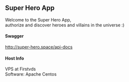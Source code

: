 ## Super Hero App
Welcome to the Super Hero App,  
 authorize and discover heroes and villains in the universe :)


#### Swagger
http://super-hero.space/api-docs


#### Host Info
VPS at Firstvds  
Software: Apache Centos 
